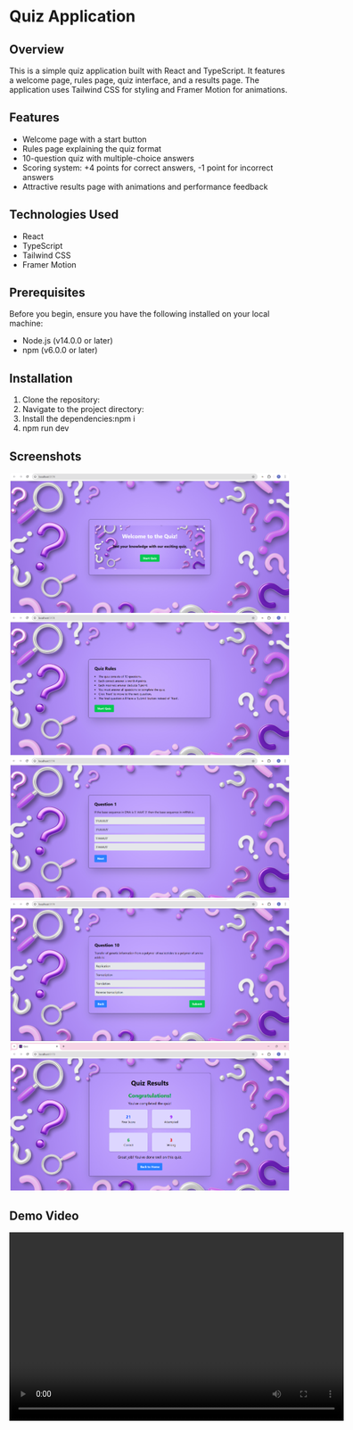 # Quiz Application

## Overview

This is a simple quiz application built with React and TypeScript. It features a welcome page, rules page, quiz interface, and a results page. The application uses Tailwind CSS for styling and Framer Motion for animations.

## Features

- Welcome page with a start button
- Rules page explaining the quiz format
- 10-question quiz with multiple-choice answers
- Scoring system: +4 points for correct answers, -1 point for incorrect answers
- Attractive results page with animations and performance feedback

## Technologies Used

- React
- TypeScript
- Tailwind CSS
- Framer Motion

## Prerequisites

Before you begin, ensure you have the following installed on your local machine:

- Node.js (v14.0.0 or later)
- npm (v6.0.0 or later)

## Installation

1. Clone the repository:
2. Navigate to the project directory:
3. Install the dependencies:npm i
4. npm run dev

## Screenshots

 
   
  <div align="center">
    <img src="/Frontend/src/assets/img01.png" width="500" alt="Welcome Page">
    <img src="/Frontend/src/assets/img02.png" width="500" alt="Quiz Page">
    <img src="/Frontend/src/assets/img03.png" width="500" alt="Quiz Page">
    <img src="/Frontend/src/assets/img04.png" width="500" alt="Quiz Page">
    <img src="/Frontend/src/assets/img05.png" width="500" alt="Results Page">
  </div>
 
## Demo Video

<div align="center"> <video controls width="600" height="338"> 
<source src="/Frontend/src/assets/Quiz app - Made with Clipchamp.mp4" type="video/mp4"> Your browser does not support the video tag. </video> 
</div>

 